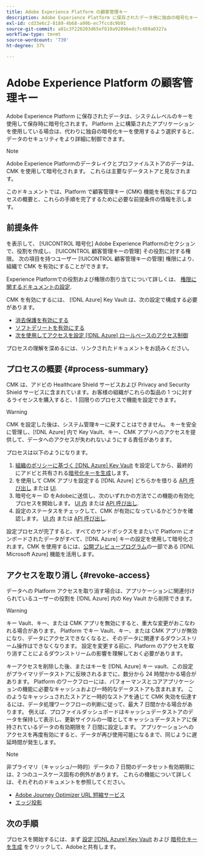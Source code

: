 ```yaml
---
title: Adobe Experience Platform の顧客管理キー
description: Adobe Experience Platform に保存されたデータ用に独自の暗号化キーを設定する方法を説明します。
exl-id: cd33e6c2-8189-4b68-a99b-ec7fccdc9b91
source-git-commit: a81c3f220203d65ef810a92896edcfc489a0327a
workflow-type: tm+mt
source-wordcount: '739'
ht-degree: 37%

---
```


# Adobe Experience Platform の顧客管理キー

Adobe Experience Platform に保存されたデータは、システムレベルのキーを使用して保存時に暗号化されます。 Platform 上に構築されたアプリケーションを使用している場合は、代わりに独自の暗号化キーを使用するよう選択すると、データのセキュリティをより詳細に制御できます。

>[!NOTE]
>
>Adobe Experience Platformのデータレイクとプロファイルストアのデータは、CMK を使用して暗号化されます。 これらは主要なデータストアと見なされます。

このドキュメントでは、Platform で顧客管理キー (CMK) 機能を有効にするプロセスの概要と、これらの手順を完了するために必要な前提条件の情報を示します。

## 前提条件

を表示して、 [!UICONTROL 暗号化] Adobe Experience Platformのセクションで、役割を作成し、 [!UICONTROL 顧客管理キーの管理] その役割に対する権限。 次の項目を持つユーザー [!UICONTROL 顧客管理キーの管理] 権限により、組織で CMK を有効にすることができます。

Experience Platformでの役割および権限の割り当てについて詳しくは、 [権限に関するドキュメントの設定](https://experienceleague.adobe.com/docs/platform-learn/getting-started-for-data-architects-and-data-engineers/configure-permissions.html?lang=ja).

CMK を有効にするには、 [!DNL Azure] Key Vault は、次の設定で構成する必要があります。

* [消去保護を有効にする](https://learn.microsoft.com/en-us/azure/key-vault/general/soft-delete-overview#purge-protection)
* [ソフトデリートを有効にする](https://learn.microsoft.com/en-us/azure/key-vault/general/soft-delete-overview)
* [次を使用してアクセスを設定 [!DNL Azure] ロールベースのアクセス制御](https://learn.microsoft.com/en-us/azure/role-based-access-control/)

プロセスの理解を深めるには、リンクされたドキュメントをお読みください。

## プロセスの概要 {#process-summary}

CMK は、アドビの Healthcare Shield サービスおよび Privacy and Security Shield サービスに含まれています。お客様の組織がこれらの製品の 1 つに対するライセンスを購入すると、1 回限りのプロセスで機能を設定できます。

>[!WARNING]
>
>CMK を設定した後は、システム管理キーに戻すことはできません。 キーを安全に管理し、[!DNL Azure] 内で Key Vault、キー、CMK アプリへのアクセスを提供して、データへのアクセスが失われないようにする責任があります。

プロセスは以下のようになります。

1. [組織のポリシーに基づく  [!DNL Azure] Key Vault](./azure-key-vault-config.md) を設定してから、最終的にアドビと共有される[暗号化キーを生成](./azure-key-vault-config.md#generate-a-key)します。
1. を使用して CMK アプリを設定する [!DNL Azure] どちらかを借りる [API 呼び出し](./api-set-up.md#register-app) または [UI](./ui-set-up.md#register-app).
1. 暗号化キー ID をAdobeに送信し、次のいずれかの方法でこの機能の有効化プロセスを開始します。 [UI 内](./ui-set-up.md#send-to-adobe) または [API 呼び出し](./api-set-up.md#send-to-adobe).
1. 設定のステータスをチェックして、CMK が有効になっているかどうかを確認します。 [UI 内](./ui-set-up.md#check-status) または [API 呼び出し](./api-set-up.md#check-status).

設定プロセスが完了すると、すべてのサンドボックスをまたいで Platform にオンボードされたデータがすべて、[!DNL Azure] キーの設定を使用して暗号化されます。CMK を使用するには、[公開プレビュープログラム](https://azure.microsoft.com/ja-jp/support/legal/preview-supplemental-terms/)の一部である [!DNL Microsoft Azure] 機能を活用します。

## アクセスを取り消し {#revoke-access}

データへの Platform アクセスを取り消す場合は、アプリケーションに関連付けられているユーザーの役割を [!DNL Azure] 内の Key Vault から削除できます。

>[!WARNING]
>
>キー Vault、キー、または CMK アプリを無効にすると、重大な変更がおこなわれる場合があります。 Platform でキー Vault、キー、または CMK アプリが無効になり、データにアクセスできなくなると、そのデータに関連するダウンストリーム操作はできなくなります。 設定を変更する前に、Platform のアクセスを取り消すことによるダウンストリームの影響を理解しておく必要があります。

キーアクセスを削除した後、またはキーを [!DNL Azure] キー vault、この設定がプライマリデータストアに反映されるまでに、数分から 24 時間かかる場合があります。 Platform のワークフローには、パフォーマンスとコアアプリケーションの機能に必要なキャッシュおよび一時的なデータストアも含まれます。 このようなキャッシュされたストアと一時的なストアを通じて CMK 失効を伝達するには、データ処理ワークフローの判断に従って、最大 7 日間かかる場合があります。 例えば、プロファイルダッシュボードはキャッシュデータストアのデータを保持して表示し、更新サイクルの一環としてキャッシュデータストアに保持されているデータの有効期限を 7 日間に設定します。 アプリケーションへのアクセスを再度有効にすると、データが再び使用可能になるまで、同じように遅延時間が発生します。

>[!NOTE]
>
>非プライマリ（キャッシュ/一時的）データの 7 日間のデータセット有効期限には、2 つのユースケース固有の例外があります。 これらの機能について詳しくは、それぞれのドキュメントを参照してください。<ul><li>[Adobe Journey Optimizer URL 短縮サービス](https://experienceleague.adobe.com/docs/journey-optimizer/using/sms/sms-configuration.html?lang=ja#message-preset-sms)</li><li>[エッジ投影](https://experienceleague.adobe.com/docs/experience-platform/profile/home.html#edge-projections)</li></ul>

## 次の手順

プロセスを開始するには、まず [設定 [!DNL Azure] Key Vault](./azure-key-vault-config.md) および [暗号化キーを生成](./azure-key-vault-config.md#generate-a-key) をクリックして、Adobeと共有します。
